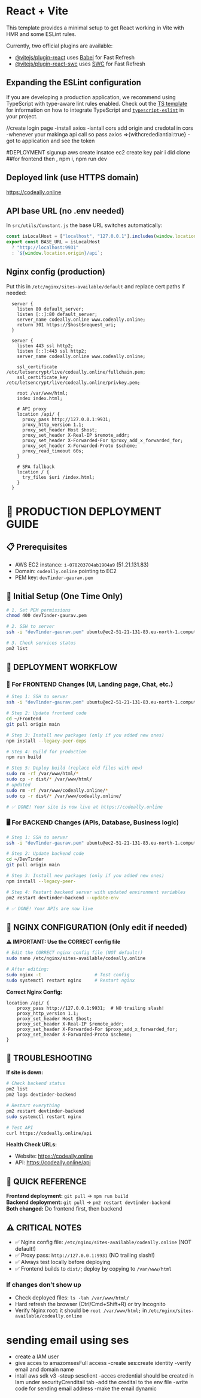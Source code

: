# React + Vite

This template provides a minimal setup to get React working in Vite with HMR and some ESLint rules.

Currently, two official plugins are available:

- [@vitejs/plugin-react](https://github.com/vitejs/vite-plugin-react/blob/main/packages/plugin-react) uses [Babel](https://babeljs.io/) for Fast Refresh
- [@vitejs/plugin-react-swc](https://github.com/vitejs/vite-plugin-react/blob/main/packages/plugin-react-swc) uses [SWC](https://swc.rs/) for Fast Refresh

## Expanding the ESLint configuration

If you are developing a production application, we recommend using TypeScript with type-aware lint rules enabled. Check out the [TS template](https://github.com/vitejs/vite/tree/main/packages/create-vite/template-react-ts) for information on how to integrate TypeScript and [`typescript-eslint`](https://typescript-eslint.io) in your project.


//create login page
-install axios
-isntall cors
add origin and credotal in cors
-whenever your makinga api call so pass axios =>{withcredediantial:true}
-got to application and see the token


#DEPLOYMENT
sigunup aws
create insatce ec2
create key pair
i did clone
  ##for frontend
then , npm i, npm run dev

## Deployed link (use HTTPS domain)
https://codeally.online

## API base URL (no .env needed)
In `src/utils/Constant.js` the base URL switches automatically:

```js
const isLocalHost = ["localhost", "127.0.0.1"].includes(window.location.hostname);
export const BASE_URL = isLocalHost
  ? "http://localhost:9931"
  : `${window.location.origin}/api`;
```

## Nginx config (production)
Put this in `/etc/nginx/sites-available/default` and replace cert paths if needed:

```nginx
  server {
    listen 80 default_server;
    listen [::]:80 default_server;
    server_name codeally.online www.codeally.online;
    return 301 https://$host$request_uri;
  }

  server {
    listen 443 ssl http2;
    listen [::]:443 ssl http2;
    server_name codeally.online www.codeally.online;

    ssl_certificate /etc/letsencrypt/live/codeally.online/fullchain.pem;
    ssl_certificate_key /etc/letsencrypt/live/codeally.online/privkey.pem;

    root /var/www/html;
    index index.html;

    # API proxy
    location /api/ {
      proxy_pass http://127.0.0.1:9931;
      proxy_http_version 1.1;
      proxy_set_header Host $host;
      proxy_set_header X-Real-IP $remote_addr;
      proxy_set_header X-Forwarded-For $proxy_add_x_forwarded_for;
      proxy_set_header X-Forwarded-Proto $scheme;
      proxy_read_timeout 60s;
    }

    # SPA fallback
    location / {
      try_files $uri /index.html;
    }
  }
```

# 🚀 PRODUCTION DEPLOYMENT GUIDE

## 📋 Prerequisites
- AWS EC2 instance: `i-078203704ab1904a9` (51.21.131.83)
- Domain: `codeally.online` pointing to EC2
- PEM key: `devTinder-gaurav.pem`

## 🔧 Initial Setup (One Time Only)
```bash
# 1. Set PEM permissions
chmod 400 devTinder-gaurav.pem

# 2. SSH to server
ssh -i "devTinder-gaurav.pem" ubuntu@ec2-51-21-131-83.eu-north-1.compute.amazonaws.com

# 3. Check services status
pm2 list
```

## 🔄 DEPLOYMENT WORKFLOW

### 📱 For FRONTEND Changes (UI, Landing page, Chat, etc.)
```bash
# Step 1: SSH to server
ssh -i "devTinder-gaurav.pem" ubuntu@ec2-51-21-131-83.eu-north-1.compute.amazonaws.com

# Step 2: Update frontend code
cd ~/Frontend
git pull origin main

# Step 3: Install new packages (only if you added new ones)
npm install --legacy-peer-deps

# Step 4: Build for production
npm run build

# Step 5: Deploy build (replace old files with new)
sudo rm -rf /var/www/html/*
sudo cp -r dist/* /var/www/html/
# updated
sudo rm -rf /var/www/codeally.online/*
sudo cp -r dist/* /var/www/codeally.online/

# ✅ DONE! Your site is now live at https://codeally.online
```

### 🖥️ For BACKEND Changes (APIs, Database, Business logic)
```bash
# Step 1: SSH to server
ssh -i "devTinder-gaurav.pem" ubuntu@ec2-51-21-131-83.eu-north-1.compute.amazonaws.com

# Step 2: Update backend code
cd ~/DevTinder
git pull origin main

# Step 3: Install new packages (only if you added new ones)
npm install --legacy-peer-

# Step 4: Restart backend server with updated environment variables
pm2 restart devtinder-backend --update-env

# ✅ DONE! Your APIs are now live
```

## 🔧 NGINX CONFIGURATION (Only edit if needed)

**⚠️ IMPORTANT: Use the CORRECT config file**
```bash
# Edit the CORRECT nginx config file (NOT default!)
sudo nano /etc/nginx/sites-available/codeally.online

# After editing:
sudo nginx -t                    # Test config
sudo systemctl restart nginx     # Restart nginx
```

**Correct Nginx Config:**
```nginx
location /api/ {
    proxy_pass http://127.0.0.1:9931;  # NO trailing slash!
    proxy_http_version 1.1;
    proxy_set_header Host $host;
    proxy_set_header X-Real-IP $remote_addr;
    proxy_set_header X-Forwarded-For $proxy_add_x_forwarded_for;
    proxy_set_header X-Forwarded-Proto $scheme;
}
```

## 🚨 TROUBLESHOOTING

**If site is down:**
```bash
# Check backend status
pm2 list
pm2 logs devtinder-backend

# Restart everything
pm2 restart devtinder-backend
sudo systemctl restart nginx

# Test API
curl https://codeally.online/api
```

**Health Check URLs:**
- Website: https://codeally.online
- API: https://codeally.online/api

## 📝 QUICK REFERENCE

**Frontend deployment:** `git pull` → `npm run build`  
**Backend deployment:** `git pull` → `pm2 restart devtinder-backend`  
**Both changed:** Do frontend first, then backend

## ⚠️ CRITICAL NOTES
- ✅ Nginx config file: `/etc/nginx/sites-available/codeally.online` (NOT default!)
- ✅ Proxy pass: `http://127.0.0.1:9931` (NO trailing slash!)
- ✅ Always test locally before deploying
- ✅ Frontend builds to `dist/`; deploy by copying to `/var/www/html`

### If changes don’t show up
- Check deployed files: `ls -lah /var/www/html/`
- Hard refresh the browser (Ctrl/Cmd+Shift+R) or try Incognito
- Verify Nginx root: it should be `root /var/www/html;` in `/etc/nginx/sites-available/codeally.online`
 # sending email using ses
 - create a IAM user
 - give acces to amazomsesFull access
 -create ses:create identity
 -verify email and domain name
 - intall aws sdk v3
 -steup sesclient
 -acces credential should be created in Iam under securityCrenditail tab
 -add the credital to the env file
 -write code for sending email address 
 -make the email dynamic 
